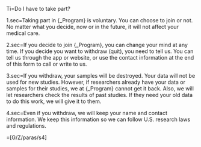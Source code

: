 Ti=Do I have to take part?

1.sec=Taking part in {_Program} is voluntary. You can choose to join or not. No matter what you decide, now or in the future, it will not affect your medical care.

2.sec=If you decide to join {_Program}, you can change your mind at any time. If you decide you want to withdraw (quit), you need to tell us. You can tell us through the app or website, or use the contact information at the end of this form to call or write to us.

3.sec=If you withdraw, your samples will be destroyed. Your data will not be used for new studies. However, if researchers already have your data or samples for their studies, we at {_Program} cannot get it back. Also, we will let researchers check the results of past studies. If they need your old data to do this work, we will give it to them.

4.sec=Even if you withdraw, we will keep your name and contact information. We keep this information so we can follow U.S. research laws and regulations.

=[G/Z/paras/s4]
